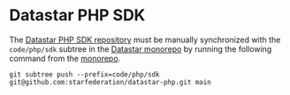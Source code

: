 # Datastar PHP SDK

The [Datastar PHP SDK repository](https://github.com/starfederation/datastar-php) must be manually synchronized with the `code/php/sdk` subtree in the [Datastar monorepo](https://github.com/starfederation/datastar) by running the following command from the [monorepo](https://github.com/starfederation/datastar).

```shell
git subtree push --prefix=code/php/sdk git@github.com:starfederation/datastar-php.git main
```
